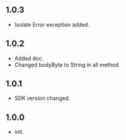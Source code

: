 ## 1.0.3
* Isolate Error exception added.

## 1.0.2
* Added doc.
* Changed bodyByte to String in all method.

## 1.0.1
* SDK version changed.

## 1.0.0
* init.